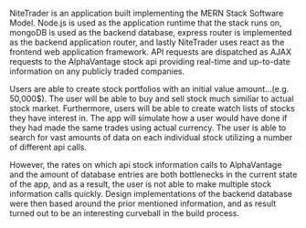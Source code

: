 NiteTrader is an application built implementing the MERN Stack Software Model.  Node.js is used as the application runtime that the stack runs on, mongoDB is used as the backend database, express router is implemented as the backend application router, and lastly NiteTrader uses react as the frontend web application framework.  API requests are dispatched as AJAX requests to the AlphaVantage stock api providing real-time and up-to-date information on any publicly traded companies.  

Users are able to create stock portfolios with an initial value amount...(e.g. 50,000$).  The user will be able to buy and sell stock much similiar to actual stock market.  Furthermore, users will be able to create watch lists of stocks they have interest in.  The app will simulate how a user would have done if they had made the same trades using actual currency. The user is able to search for vast amounts of data on each individual stock utilizing a number of different api calls. 

However, the rates on which api stock information calls to AlphaVantage and the amount of database entries are both bottlenecks in the current state of the app, and as a result, the user is not able to make multiple stock information calls quickly.  Design implementations of the backend database were then based around the prior mentioned information, and as result turned out to be an interesting curveball in the build process. 
